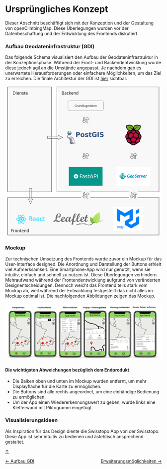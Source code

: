 # Ursprüngliches Konzept

<a id="top"></a>

Dieser Abschnitt beschäftigt sich mit der Konzeption und der Gestaltung von openClimbingMap. Diese Überlegungen wurden vor der Datenbeschaffung und der Entwicklung des Frontends diskutiert.

### Aufbau Geodateninfrastruktur (GDI)

<div id="gdi"></div>

Das folgende Schema visualisiert den Aufbau der Geodateninfrastruktur in der Konzeptionsphase. Während der Front- und Backendentwicklung wurde diese jedoch agil an die Umstände angepasst. Je nachdem gab es unerwartete Herausforderungen oder einfachere Möglichkeiten, um das Ziel zu erreichen. Die finale Architektur der GDI ist [hier](#gdi-final) sichtbar.

![GDI Konzept](bilder/GDI_Architektur_konzept.png)

### Mockup

Zur technischen Umsetzung des Frontends wurde zuvor ein Mockup für das User-Interface designed. Die Anordnung und Darstellung der Buttons erhielt viel Aufmerksamkeit. Eine Smartphone-App wird nur genutzt, wenn sie intuitiv, einfach und schnell zu nutzen ist. Diese Überlegungen verhindern Mehraufwand während der Frontendentwicklung aufgrund von veränderten Designentscheidungen. Dennoch weicht das Frontend teils stark vom Mockup ab, weil während der Entwicklung festgestellt das nicht alles im Mockup optimal ist. Die nachfolgenden Abbildungen zeigen das Mockup.

![mockups](bilder/mockups.png)

#### Die wichtigsten Abweichungen bezüglich dem Endprodukt

- Die Balken oben und unten im Mockup wurden entfernt, um mehr Displayfläche für die Karte zu ermöglichen.
- Die Buttons sind alle rechts angeordnet, um eine einhändige Bedienung zu ermöglichen.
- Um der App einen Wiedererkennungswert zu geben, wurde links eine Kletterwand mit Piktogramm eingefügt.

### Visualisierungsideen

Als Inspiration für das Design diente die Swisstopo App von der Swisstopo. Diese App ist sehr intuitiv zu bedienen und ästehtisch ansprechend gestaltet.

[↑](#top)

<div style="display: flex; justify-content: space-between;">
  <div>
    <a href="aufbauGDI.html">← Aufbau GDI</a>
  </div>
  <div>
    <a href="ausblick.html">Erweiterungsmöglichkeiten →</a>
  </div>
</div>
